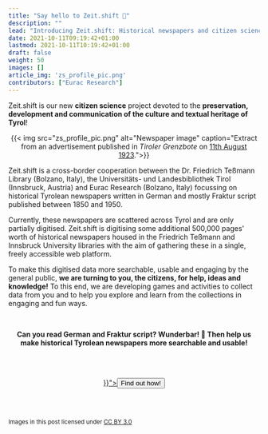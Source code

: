 ```yaml
---
title: "Say hello to Zeit.shift 👋"
description: ""
lead: "Introducing Zeit.shift: Historical newspapers and citizen science!"
date: 2021-10-11T09:19:42+01:00
lastmod: 2021-10-11T10:19:42+01:00
draft: false
weight: 50
images: []
article_img: 'zs_profile_pic.png'
contributors: ["Eurac Research"]
---
```


Zeit.shift is our new **citizen science** project devoted to the **preservation, development and communication of the culture and textual heritage of Tyrol**!

<center>
  {{< img src="zs_profile_pic.png" alt="Newspaper image" caption="Extract from an advertisement published in <em>Tiroler Grenzbote</em> on <a href='https://digital.tessmann.it/tessmannDigital/digitisedJournalsArchive/page/journal/62987/1/11.08.1923/350654/7'>11th August 1923</a>.">}}
</center>

Zeit.shift is a cross-border cooperation between the Dr. Friedrich Teßmann Library (Bolzano, Italy), the Universitäts- und Landesbibliothek Tirol (Innsbruck, Austria) and Eurac Research (Bolzano, Italy) focussing on historical Tyrolean newspapers written in German and mostly Fraktur script published between 1850 and 1950.

Currently, these newspapers are scattered across Tyrol and are only partially digitised. Zeit.shift is digitising some additional 500,000 pages' worth of historical newspapers housed in the Friedrich Teßmann and Innsbruck University libraries with the aim of gathering these in a single, freely accessible web platform.

To make this digitised data more searchable, usable and engaging by the general public, **we are turning to you, the citizens, for help, ideas and knowledge!** To this end, we are developing games and activities to collect data from you and to help you explore and learn from the collections in engaging and fun ways.

<br />
<p style="text-align: center"><strong>Can you read German and Fraktur script? Wunderbar! 🤩 Then help us make historical Tyrolean newspapers more searchable and usable!</strong></p><br /><br />


<p style="text-align: center"><a href="{{< relref "/projects/zeitshift/participate" >}}"><button type="button" class="btn btn-success">Find out how!</button></a></p>

<br />
<br />
<small>
  <p xmlns:cc="http://creativecommons.org/ns#" >
    Images in this post licensed under <a href="http://creativecommons.org/licenses/by/3.0/?ref=chooser-v1" target="_blank" rel="license noopener noreferrer" style="display:inline-block;">CC BY 3.0<img style="height:15px!important;margin-left:3px;vertical-align:text-bottom;" src="https://mirrors.creativecommons.org/presskit/icons/cc.svg?ref=chooser-v1"><img style="height:15px!important;margin-left:3px;vertical-align:text-bottom;" src="https://mirrors.creativecommons.org/presskit/icons/by.svg?ref=chooser-v1"></a>
  </p>
</small>
